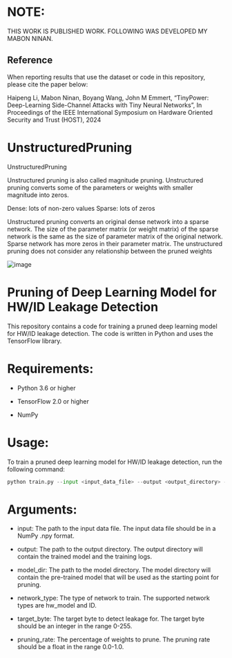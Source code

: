 # NOTE:
THIS WORK IS PUBLISHED WORK. FOLLOWING WAS DEVELOPED MY MABON NINAN. 
## Reference
When reporting results that use the dataset or code in this repository, please cite the paper below:

Haipeng Li, Mabon Ninan, Boyang Wang, John M Emmert, “TinyPower: Deep-Learning Side-Channel Attacks with Tiny Neural Networks”, In Proceedings of the IEEE International Symposium on Hardware Oriented Security and Trust (HOST), 2024 

# UnstructuredPruning
UnstructuredPruning
 
Unstructured pruning is also called magnitude pruning. Unstructured pruning converts some of the parameters or weights with smaller magnitude into zeros.

Dense: lots of non-zero values
Sparse: lots of zeros

Unstructured pruning converts an original dense network into a sparse network. The size of the parameter matrix (or weight matrix) of the sparse network is the same as the size of parameter matrix of the original network. Sparse network has more zeros in their parameter matrix.
The unstructured pruning does not consider any relationship between the pruned weights


![image](https://github.com/UCdasec/TinyPower/assets/54579704/3d3aeefb-403d-443d-8fe7-8c47a6afde21)


# Pruning of Deep Learning Model for HW/ID Leakage Detection
This repository contains a code for training a pruned deep learning model for HW/ID leakage detection. The code is written in Python and uses the TensorFlow library.

# Requirements:

 *  Python 3.6 or higher
  
 *  TensorFlow 2.0 or higher
  
 *  NumPy
  
# Usage:

To train a pruned deep learning model for HW/ID leakage detection, run the following command:
```python 
python train.py --input <input_data_file> --output <output_directory> --model_dir <model_directory> --network_type <network_type> --target_byte <target_byte> --pruning_rate <pruning_rate>
```
# Arguments:

* input: The path to the input data file. The input data file should be in a NumPy .npy format.

* output: The path to the output directory. The output directory will contain the trained model and the training logs.

* model_dir: The path to the model directory. The model directory will contain the pre-trained model that will be used as the starting point for pruning.

* network_type: The type of network to train. The supported network types are hw_model and ID.

* target_byte: The target byte to detect leakage for. The target byte should be an integer in the range 0-255.

* pruning_rate: The percentage of weights to prune. The pruning rate should be a float in the range 0.0-1.0.
